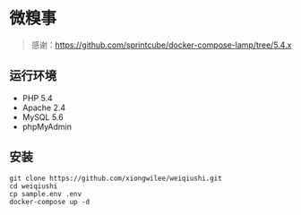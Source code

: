 # 微糗事


> 感谢：https://github.com/sprintcube/docker-compose-lamp/tree/5.4.x

## 运行环境

* PHP 5.4
* Apache 2.4
* MySQL 5.6
* phpMyAdmin

## 安装

```shell
git clone https://github.com/xiongwilee/weiqiushi.git
cd weiqiushi
cp sample.env .env
docker-compose up -d
```
